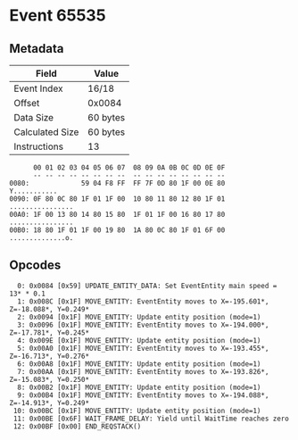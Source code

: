 # Event 65535

## Metadata

| Field           | Value    |
|-----------------|----------|
| Event Index     | 16/18    |
| Offset          | 0x0084   |
| Data Size       | 60 bytes |
| Calculated Size | 60 bytes |
| Instructions    | 13       |

```
      00 01 02 03 04 05 06 07  08 09 0A 0B 0C 0D 0E 0F
      -- -- -- -- -- -- -- --  -- -- -- -- -- -- -- --
0080:             59 04 F8 FF  FF 7F 0D 80 1F 00 0E 80      Y...........
0090: 0F 80 0C 80 1F 01 1F 00  10 80 11 80 12 80 1F 01  ................
00A0: 1F 00 13 80 14 80 15 80  1F 01 1F 00 16 80 17 80  ................
00B0: 18 80 1F 01 1F 00 19 80  1A 80 0C 80 1F 01 6F 00  ..............o.
```

## Opcodes

```
  0: 0x0084 [0x59] UPDATE_ENTITY_DATA: Set EventEntity main speed = 13* * 0.1
  1: 0x008C [0x1F] MOVE_ENTITY: EventEntity moves to X=-195.601*, Z=-18.088*, Y=0.249*
  2: 0x0094 [0x1F] MOVE_ENTITY: Update entity position (mode=1)
  3: 0x0096 [0x1F] MOVE_ENTITY: EventEntity moves to X=-194.000*, Z=-17.781*, Y=0.245*
  4: 0x009E [0x1F] MOVE_ENTITY: Update entity position (mode=1)
  5: 0x00A0 [0x1F] MOVE_ENTITY: EventEntity moves to X=-193.455*, Z=-16.713*, Y=0.276*
  6: 0x00A8 [0x1F] MOVE_ENTITY: Update entity position (mode=1)
  7: 0x00AA [0x1F] MOVE_ENTITY: EventEntity moves to X=-193.826*, Z=-15.083*, Y=0.250*
  8: 0x00B2 [0x1F] MOVE_ENTITY: Update entity position (mode=1)
  9: 0x00B4 [0x1F] MOVE_ENTITY: EventEntity moves to X=-194.088*, Z=-14.913*, Y=0.249*
 10: 0x00BC [0x1F] MOVE_ENTITY: Update entity position (mode=1)
 11: 0x00BE [0x6F] WAIT_FRAME_DELAY: Yield until WaitTime reaches zero
 12: 0x00BF [0x00] END_REQSTACK()
```
